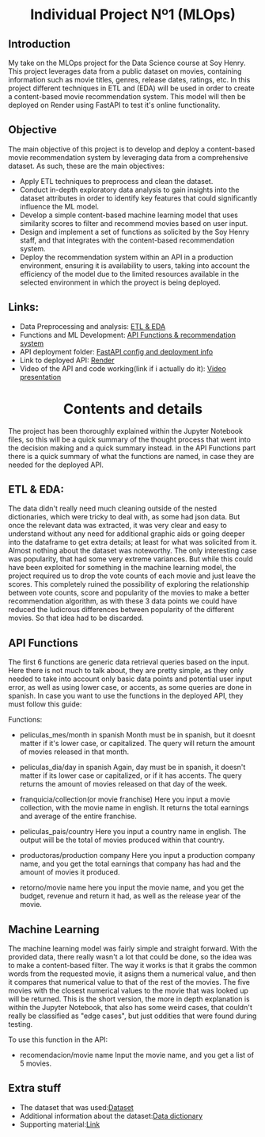 

# <h1 align=center> **Individual Project Nº1 (MLOps)** </h1>


## Introduction
My take on the MLOps project for the Data Science course at Soy Henry.
This project leverages data from a public dataset on movies, containing information such as movie titles, genres, release dates, ratings, etc. 
In this project different techniques in ETL and (EDA) will be used in order to create a content-based movie recommendation system.
This model will then be deployed on Render using FastAPI to test it's online functionality.

## Objective

The main objective of this project is to develop and deploy a content-based movie recommendation system by leveraging data from a comprehensive dataset. 
As such, these are the main objectives:

- Apply ETL techniques to preprocess and clean the dataset.
- Conduct in-depth exploratory data analysis to gain insights into the dataset attributes in order to identify key features that could significantly influence the ML model.
- Develop a simple content-based machine learning model that uses similarity scores to filter and recommend movies based on user input.
- Design and implement a set of functions as solicited by the Soy Henry staff, and that integrates with the content-based recommendation system.
- Deploy the recommendation system within an API in a production environment, ensuring it is availability to users, taking into account the efficiency of the model due to the limited resources available in the selected environment in which the proyect is being deployed.

## Links:

- Data Preprocessing and analysis: [ETL & EDA](https://github.com/curryjere91/PI_ML_OPS/blob/main/ETL%20and%20EDA.ipynb)
- Functions and ML Development: [API Functions & recommendation system](https://github.com/curryjere91/PI_ML_OPS/blob/main/API%20functions%20and%20ML.ipynb)
- API deployment folder: [FastAPI config and deployment info](https://github.com/curryjere91/PI_ML_OPS/tree/main/fastapideployment)
- Link to deployed API: [Render](https://jereramipi-ml-ops.onrender.com/)
- Video of the API and code working(link if i actually do it): [Video presentation]()


# <h1 align=center> **Contents and details** </h1>

The project has been thoroughly explained within the Jupyter Notebook files, so this will be a quick summary of the thought process that went into the decision making and a quick summary instead. in the API Functions part there is a quick summary of what the functions are named, in case they are needed for the deployed API.

## ETL & EDA:

The data didn't really need much cleaning outside of the nested dictionaries, which were tricky to deal with, as some had json data.
But once the relevant data was extracted, it was very clear and easy to understand without any need for additional graphic aids or going deeper into the dataframe to get extra details; at least for what was solicited from it. Almost nothing about the dataset was noteworthy.
The only interesting case was popularity, that had some very extreme variances. But while this could have been exploited for something in the machine learning model, the project required us to drop the vote counts of each movie and just leave the scores. This completely ruined the possibility of exploring the relationship between vote counts, score and popularity of the movies to make a better recommendation algorithm, as with these 3 data points we could have reduced the ludicrous differences between popularity of the different movies. So that idea had to be discarded.

## API Functions

The first 6 functions are generic data retrieval queries based on the input. Here there is not much to talk about, they are pretty simple, as they only needed to take into account only basic data points and potential user input error, as well as using lower case, or accents, as some queries are done in spanish.
In case you want to use the functions in the deployed API, they must follow this guide:

Functions:

- peliculas_mes/month in spanish
Month must be in spanish, but it doesnt matter if it's lower case, or capitalized.
The query will return the amount of movies released in that month.

- peliculas_dia/day in spanish
Again, day must be in spanish, it doesn't matter if its lower case or capitalized, or if it has accents.
The query returns the amount of movies released on that day of the week.

- franquicia/collection(or movie franchise)
Here you input a movie collection, with the movie name in english.
It returns the total earnings and average of the entire franchise.

- peliculas_pais/country
Here you input a country name in english. The output will be the total of movies produced within that country.

- productoras/production company
Here you input a production company name, and you get the total earnings that company has had and the amount of movies it produced.

- retorno/movie name
here you input the movie name, and you get the budget, revenue and return it had, as well as the release year of the movie.

## Machine Learning
The machine learning model was fairly simple and straight forward. With the provided data, there really wasn't a lot that could be done, so the idea was to make a content-based filter.
The way it works is that it grabs the common words from the requested movie, it asigns them a numerical value, and then it compares that numerical value to that of the rest of the movies. The five movies with the closest numerical values to the movie that was looked up will be returned.
This is the short version, the more in depth explanation is within the Jupyter Notebook, that also has some weird cases, that couldn't really be classified as "edge cases", but just oddities that were found during testing.

To use this function in the API:
- recomendacion/movie name
Input the movie name, and you get a list of 5 movies.

## Extra stuff
+ The dataset that was used:[Dataset](https://drive.google.com/file/d/1Rp7SNuoRnmdoQMa5LWXuK4i7W1ILblYb/view?usp=sharing)
+ Additional information about the dataset:[Data dictionary](https://docs.google.com/spreadsheets/d/1QkHH5er-74Bpk122tJxy_0D49pJMIwKLurByOfmxzho/edit#gid=0)
+ Supporting material:[Link](hhttps://github.com/HX-PRomero/PI_ML_OPS/raw/main/Material%20de%20apoyo.md)
